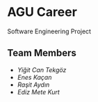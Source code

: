 # AGU Career

Software Engineering Project

## Team Members
- *Yiğit Can Tekgöz*
- *Enes Kaçan*
- *Raşit Aydın*
- *Ediz Mete Kurt*
